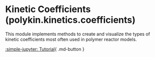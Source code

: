 # Kinetic Coefficients (polykin.kinetics.coefficients)

This module implements methods to create and visualize the types of kinetic
coefficients most often used in polymer reactor models.

[:simple-jupyter: Tutorial](../../../tutorials/kinetic_coefficients){ .md-button }
